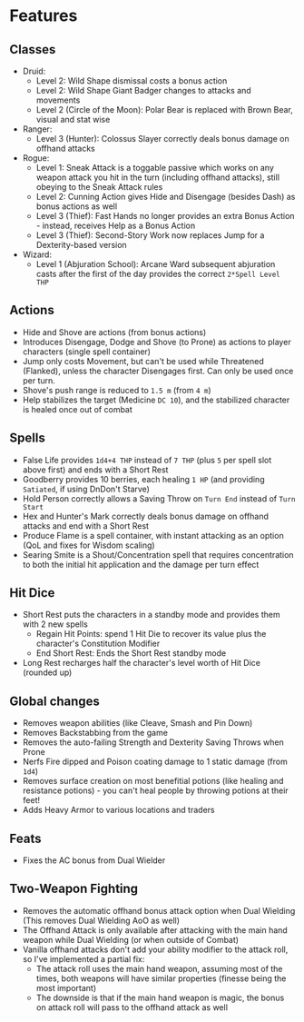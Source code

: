 # Features

## Classes
* Druid:
  - Level 2: Wild Shape dismissal costs a bonus action
  - Level 2: Wild Shape Giant Badger changes to attacks and movements
  - Level 2 (Circle of the Moon): Polar Bear is replaced with Brown Bear, visual and stat wise
* Ranger:
  - Level 3 (Hunter): Colossus Slayer correctly deals bonus damage on offhand attacks
* Rogue:
  - Level 1: Sneak Attack is a toggable passive which works on any weapon attack you hit in the turn (including offhand attacks), still obeying to the Sneak Attack rules
  - Level 2: Cunning Action gives Hide and Disengage (besides Dash) as bonus actions as well
  - Level 3 (Thief): Fast Hands no longer provides an extra Bonus Action - instead, receives Help as a Bonus Action
  - Level 3 (Thief): Second-Story Work now replaces Jump for a Dexterity-based version
* Wizard:
  - Level 1 (Abjuration School): Arcane Ward subsequent abjuration casts after the first of the day provides the correct `2*Spell Level THP`

## Actions
* Hide and Shove are actions (from bonus actions)
* Introduces Disengage, Dodge and Shove (to Prone) as actions to player characters (single spell container)
* Jump only costs Movement, but can't be used while Threatened (Flanked), unless the character Disengages first. Can only be used once per turn.
* Shove's push range is reduced to `1.5 m` (from `4 m`)
* Help stabilizes the target (Medicine `DC 10`), and the stabilized character is healed once out of combat

## Spells
* False Life provides `1d4+4 THP` instead of `7 THP` (plus `5` per spell slot above first) and ends with a Short Rest
* Goodberry provides 10 berries, each healing `1 HP` (and providing `Satiated`, if using DnDon't Starve)
* Hold Person correctly allows a Saving Throw on `Turn End` instead of `Turn Start`
* Hex and Hunter's Mark correctly deals bonus damage on offhand attacks and end with a Short Rest
* Produce Flame is a spell container, with instant attacking as an option (QoL and fixes for Wisdom scaling)
* Searing Smite is a Shout/Concentration spell that requires concentration to both the initial hit application and the damage per turn effect

## Hit Dice
* Short Rest puts the characters in a standby mode and provides them with 2 new spells
  - Regain Hit Points: spend 1 Hit Die to recover its value plus the character's Constitution Modifier
  - End Short Rest: Ends the Short Rest standby mode
* Long Rest recharges half the character's level worth of Hit Dice (rounded up)

## Global changes
* Removes weapon abilities (like Cleave, Smash and Pin Down)
* Removes Backstabbing from the game
* Removes the auto-failing Strength and Dexterity Saving Throws when Prone
* Nerfs Fire dipped and Poison coating damage to 1 static damage (from `1d4`)
* Removes surface creation on most benefitial potions (like healing and resistance potions) - you can't heal people by throwing potions at their feet!
* Adds Heavy Armor to various locations and traders

## Feats
* Fixes the AC bonus from Dual Wielder

## Two-Weapon Fighting
* Removes the automatic offhand bonus attack option when Dual Wielding (This removes Dual Wielding AoO as well)
* The Offhand Attack is only available after attacking with the main hand weapon while Dual Wielding (or when outside of Combat)
* Vanilla offhand attacks don't add your ability modifier to the attack roll, so I've implemented a partial fix:
  - The attack roll uses the main hand weapon, assuming most of the times, both weapons will have similar properties (finesse being the most important)
  - The downside is that if the main hand weapon is magic, the bonus on attack roll will pass to the offhand attack as well
